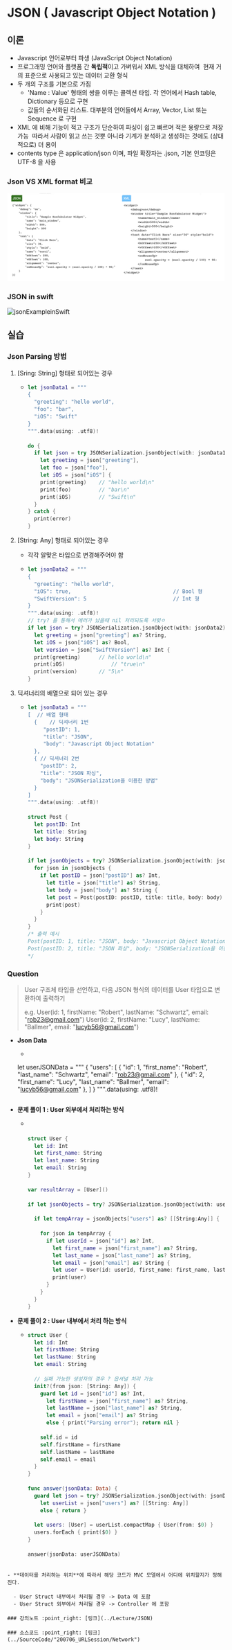 # JSON ( Javascript Object Notation )

## 이론

- Javascript 언어로부터 파생 (JavaScript Object Notation)  
- 프로그래밍 언어와 플랫폼 간 **독립적**이고 가벼워서 XML 방식을 대체하여  현재 거의 표준으로 사용되고 있는 데이터 교환 형식  
- 두 개의 구조를 기본으로 가짐  
  - 'Name : Value' 형태의 쌍을 이루는 콜렉션 타입. 각 언어에서 Hash table, Dictionary 등으로 구현  
  - 값들의 순서화된 리스트. 대부분의 언어들에서 Array, Vector, List 또는 Sequence 로 구현  
- XML 에 비해 기능이 적고 구조가 단순하여 파싱이 쉽고 빠르며 적은 용량으로 저장 가능  따라서 사람이 읽고 쓰는 것뿐 아니라 기계가 분석하고 생성하는 것에도 (상대적으로) 더 용이 
- contents type 은 application/json 이며, 파일 확장자는 .json, 기본 인코딩은 UTF-8 을 사용 

### Json VS XML format 비교

![json&XML](../image/200706/json&XML.png)

### JSON in swift

![jsonExampleinSwift](/Users/kimkwangsoo/Document/dev/FastCampus_IOS_school/TIL/image/200706/jsonExampleinSwift.png)



## 실습

### Json Parsing  방법

1. [Sring: String] 형태로 되어있는 경우

   - ```swift
     let jsonData1 = """
     {
       "greeting": "hello world",
       "foo": "bar",
       "iOS": "Swift"
     }
     """.data(using: .utf8)!
     
     do {
       if let json = try JSONSerialization.jsonObject(with: jsonData1) as? [String: String],
         let greeting = json["greeting"],
         let foo = json["foo"],
         let iOS = json["iOS"] {
         print(greeting)	// "hello world\n"
         print(foo)			// "bar\n"
         print(iOS)			// "Swift\n"
       }
     } catch {
       print(error)
     }
     ```

2. [String: Any] 형태로 되어있는 경우

   - 각각 알맞은 타입으로 변경해주어야 함

   - ```swift
     let jsonData2 = """
     {
       "greeting": "hello world",
       "iOS": true,									// Bool 형
       "SwiftVersion": 5							// Int 형
     }
     """.data(using: .utf8)!
     // try? 를 통해서 에러가 났을때 nil 처리되도록 서렂ㅇ
     if let json = try? JSONSerialization.jsonObject(with: jsonData2) as? [String: Any],
       let greeting = json["greeting"] as? String,
       let iOS = json["iOS"] as? Bool,
       let version = json["SwiftVersion"] as? Int {
       print(greeting)		// hello world\n"
       print(iOS)				// "true\n"
       print(version)		// "5\n"
     }
     ```

3. 딕셔너리의 배열으로 되어 있는 경우

   - ``` swift
     let jsonData3 = """
     [	// 배열 형태
       {	// 딕셔너리 1번
          "postID": 1,
          "title": "JSON",
          "body": "Javascript Object Notation"
       },
       { // 딕셔너리 2번
         "postID": 2,
         "title": "JSON 파싱",
         "body": "JSONSerialization을 이용한 방법"
       }
     ]
     """.data(using: .utf8)!
     
     struct Post {
       let postID: Int
       let title: String
       let body: String
     }
     
     if let jsonObjects = try? JSONSerialization.jsonObject(with: jsonData3) as? [[String: Any]] {
       for json in jsonObjects {
         if let postID = json["postID"] as? Int,
           let title = json["title"] as? String,
           let body = json["body"] as? String {
           let post = Post(postID: postID, title: title, body: body)
           print(post)
         }
       }
     }
     /* 출력 예시
     Post(postID: 1, title: "JSON", body: "Javascript Object Notation")
     Post(postID: 2, title: "JSON 파싱", body: "JSONSerialization을 이용한 방법")
     */
     ```



### Question

>  User 구조체 타입을 선언하고, 다음 JSON 형식의 데이터를 User 타입으로 변환하여 출력하기 
>
>  e.g.
>  User(id: 1, firstName: "Robert", lastName: "Schwartz", email: "rob23@gmail.com")
>  User(id: 2, firstName: "Lucy", lastName: "Ballmer", email: "lucyb56@gmail.com")

- **Json Data**
  
  - ```swift
  let userJSONData = """
    {
      "users": [
        {
          "id": 1,
          "first_name": "Robert",
          "last_name": "Schwartz",
          "email": "rob23@gmail.com"
        },
        {
          "id": 2,
          "first_name": "Lucy",
          "last_name": "Ballmer",
          "email": "lucyb56@gmail.com"
        },
      ]
    }
    """.data(using: .utf8)!
    
    
    ```
  
- **문제 풀이 1 : User 외부에서 처리하는 방식**

  - ```swift
    
    
    struct User {
      let id: Int
      let first_name: String
      let last_name: String
      let email: String
    }
    
    var resultArray = [User]()
    
    if let jsonObjects = try? JSONSerialization.jsonObject(with: userJSONData) as? [String:[Any]] {
    
      if let tempArray = jsonObjects["users"] as? [[String:Any]] {
        
        for json in tempArray {
          if let userId = json["id"] as? Int,
            let first_name = json["first_name"] as? String,
            let last_name = json["last_name"] as? String,
            let email = json["email"] as? String {
            let user = User(id: userId, first_name: first_name, last_name: last_name, email: email)
            print(user)
          }
        }
      }
    }
    ```

- **문제 풀이 2 : User 내부에서 처리 하는 방식** 

  - ```swift
    struct User {
      let id: Int
      let firstName: String
      let lastName: String
      let email: String
    
      // 실패 가능한 생성자의 경우 ? 옵셔널 처리 가능
      init?(from json: [String: Any]) {	
        guard let id = json["id"] as? Int,
          let firstName = json["first_name"] as? String,
          let lastName = json["last_name"] as? String,
          let email = json["email"] as? String
          else { print("Parsing error"); return nil }
    
        self.id = id
        self.firstName = firstName
        self.lastName = lastName
        self.email = email
      }
    }
    
    func answer(jsonData: Data) {
      guard let json = try? JSONSerialization.jsonObject(with: jsonData) as? [String: Any],
        let userList = json["users"] as? [[String: Any]]
        else { return }
    
      let users: [User] = userList.compactMap { User(from: $0) }
      users.forEach { print($0) }
    }
    
    answer(jsonData: userJSONData)
```
  
- **데이터를 처리하는 위치**에 따라서 해당 코드가 MVC 모델에서 어디에 위치할지가 정해진다.

  - User Struct 내부에서 처리될 경우 -> Data 에 포함
  - User Struct 외부에서 처리될 경우 -> Controller 에 포함

### 강의노트 :point_right: [링크](../Lecture/JSON)

### 소스코드 :point_right: [링크](../SourceCode/"200706_URLSession/Network")















